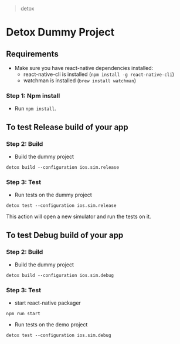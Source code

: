 > detox

# Detox Dummy Project

## Requirements

* Make sure you have react-native dependencies installed:
   * react-native-cli is installed (`npm install -g react-native-cli`)
   * watchman is installed (`brew install watchman`)

### Step 1: Npm install

* Run `npm install`.

## To test Release build of your app
### Step 2: Build 
* Build the dummy project
 
 ```
 detox build --configuration ios.sim.release
 ```
 
### Step 3: Test 
* Run tests on the dummy project
 
 ```
 detox test --configuration ios.sim.release
 ```
 This action will open a new simulator and run the tests on it.

## To test Debug build of your app
### Step 2: Build 
* Build the dummy project
 
 ```
 detox build --configuration ios.sim.debug
 ```
 
### Step 3: Test 

 * start react-native packager
 
  ```
 npm run start
 ```
 * Run tests on the demo project
 
 ```
 detox test --configuration ios.sim.debug
 ```
